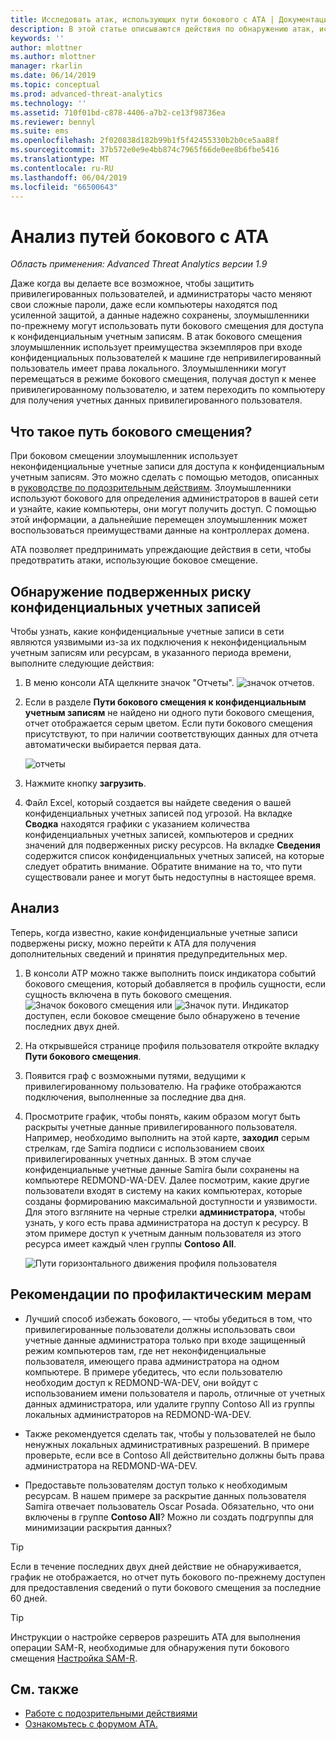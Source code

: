 ```yaml
---
title: Исследовать атак, использующих пути бокового с ATA | Документация Майкрософт
description: В этой статье описываются действия по обнаружению атак, использующих пути бокового смещения, в Advanced Threat Analytics (ATA).
keywords: ''
author: mlottner
ms.author: mlottner
manager: rkarlin
ms.date: 06/14/2019
ms.topic: conceptual
ms.prod: advanced-threat-analytics
ms.technology: ''
ms.assetid: 710f01bd-c878-4406-a7b2-ce13f98736ea
ms.reviewer: bennyl
ms.suite: ems
ms.openlocfilehash: 2f020838d182b99b1f5f42455330b2b0ce5aa88f
ms.sourcegitcommit: 37b572e0e9e4bb874c7965f66de0ee8b6fbe5416
ms.translationtype: MT
ms.contentlocale: ru-RU
ms.lasthandoff: 06/04/2019
ms.locfileid: "66500643"
---
```

# <a name="investigate-lateral-movement-paths-with-ata"></a>Анализ путей бокового с ATA


*Область применения: Advanced Threat Analytics версии 1.9*

Даже когда вы делаете все возможное, чтобы защитить привилегированных пользователей, и администраторы часто меняют свои сложные пароли, даже если компьютеры находятся под усиленной защитой, а данные надежно сохранены, злоумышленники по-прежнему могут использовать пути бокового смещения для доступа к конфиденциальным учетным записям. В атак бокового смещения злоумышленник использует преимущества экземпляров при входе конфиденциальных пользователей к машине где непривилегированный пользователь имеет права локального. Злоумышленники могут перемещаться в режиме бокового смещения, получая доступ к менее привилегированному пользователю, и затем переходить по компьютеру для получения учетных данных привилегированного пользователя. 

## <a name="what-is-a-lateral-movement-path"></a>Что такое путь бокового смещения?

При боковом смещении злоумышленник использует неконфиденциальные учетные записи для доступа к конфиденциальным учетным записям. Это можно сделать с помощью методов, описанных в [руководстве по подозрительным действиям](suspicious-activity-guide.md). Злоумышленники используют бокового для определения администраторов в вашей сети и узнайте, какие компьютеры, они могут получить доступ. С помощью этой информации, а дальнейшие перемещен злоумышленник может воспользоваться преимуществами данные на контроллерах домена. 

ATA позволяет предпринимать упреждающие действия в сети, чтобы предотвратить атаки, использующие боковое смещение.

## <a name="discovery-your-at-risk-sensitive-accounts"></a>Обнаружение подверженных риску конфиденциальных учетных записей

Чтобы узнать, какие конфиденциальные учетные записи в сети являются уязвимыми из-за их подключения к неконфиденциальным учетным записям или ресурсам, в указанного периода времени, выполните следующие действия: 

1. В меню консоли ATA щелкните значок "Отчеты". ![значок отчетов](./media/ata-report-icon.png).

2. Если в разделе **Пути бокового смещения к конфиденциальным учетным записям** не найдено ни одного пути бокового смещения, отчет отображается серым цветом. Если пути бокового смещения присутствуют, то при наличии соответствующих данных для отчета автоматически выбирается первая дата. 

   ![отчеты](./media/reports.png)

3. Нажмите кнопку **загрузить**.

4. Файл Excel, который создается вы найдете сведения о вашей конфиденциальных учетных записей под угрозой. На вкладке **Сводка** находятся графики с указанием количества конфиденциальных учетных записей, компьютеров и средних значений для подверженных риску ресурсов. На вкладке **Сведения** содержится список конфиденциальных учетных записей, на которые следует обратить внимание. Обратите внимание на то, что пути существовали ранее и могут быть недоступны в настоящее время.


## <a name="investigate"></a>Анализ

Теперь, когда известно, какие конфиденциальные учетные записи подвержены риску, можно перейти к ATA для получения дополнительных сведений и принятия предупредительных мер.

1. В консоли ATP можно также выполнить поиск индикатора событий бокового смещения, который добавляется в профиль сущности, если сущность включена в путь бокового смещения. ![Значок бокового смещения](./media/lateral-movement-icon.png) или ![Значок пути](./media/paths-icon.png). Индикатор доступен, если боковое смещение было обнаружено в течение последних двух дней.

2. На открывшейся странице профиля пользователя откройте вкладку **Пути бокового смещения**.

3. Появится граф с возможными путями, ведущими к привилегированному пользователю. На графике отображаются подключения, выполненные за последние два дня.

4. Просмотрите график, чтобы понять, каким образом могут быть раскрыты учетные данные привилегированного пользователя. Например, необходимо выполнить на этой карте, **заходил** серым стрелкам, где Samira подписи с использованием своих привилегированных учетных данных. В этом случае конфиденциальные учетные данные Samira были сохранены на компьютере REDMOND-WA-DEV. Далее посмотрим, какие другие пользователи входят в систему на каких компьютерах, которые созданы формированию максимальной доступности и уязвимости. Для этого взгляните на черные стрелки **администратора**, чтобы узнать, у кого есть права администратора на доступ к ресурсу. В этом примере доступ к учетным данным пользователя из этого ресурса имеет каждый член группы **Contoso All**.  

   ![Пути горизонтального движения профиля пользователя](media/user-profile-lateral-movement-paths.png)


## <a name="preventative-best-practices"></a>Рекомендации по профилактическим мерам

- Лучший способ избежать бокового, — чтобы убедиться в том, что привилегированные пользователи должны использовать свои учетные данные администратора только при входе защищенный режим компьютеров там, где нет неконфиденциальные пользователя, имеющего права администратора на одном компьютере. В примере убедитесь, что если пользователю необходим доступ к REDMOND-WA-DEV, они войдут с использованием имени пользователя и пароль, отличные от учетных данных администратора, или удалите группу Contoso All из группы локальных администраторов на REDMOND-WA-DEV.

- Также рекомендуется сделать так, чтобы у пользователей не было ненужных локальных административных разрешений. В примере проверьте, если все в Contoso All действительно должны быть права администратора на REDMOND-WA-DEV.

- Предоставьте пользователям доступ только к необходимым ресурсам. В нашем примере за раскрытие данных пользователя Samira отвечает пользователь Oscar Posada. Обязательно, что они включены в группе **Contoso All**? Можно ли создать подгруппы для минимизации раскрытия данных?

> [!TIP]
> Если в течение последних двух дней действие не обнаруживается, график не отображается, но отчет путь бокового по-прежнему доступен для предоставления сведений о пути бокового смещения за последние 60 дней.

> [!TIP]
> Инструкции о настройке серверов разрешить ATA для выполнения операции SAM-R, необходимые для обнаружения пути бокового смещения [Настройка SAM-R](install-ata-step9-samr.md).




## <a name="see-also"></a>См. также
- [Работе с подозрительными действиями](working-with-suspicious-activities.md)
- [Ознакомьтесь с форумом ATA.](https://social.technet.microsoft.com/Forums/security/home?forum=mata)
